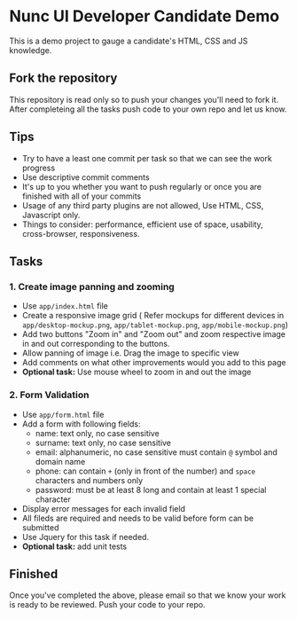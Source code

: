 # Nunc UI Developer Candidate Demo
This is a demo project to gauge a candidate's HTML, CSS and JS knowledge.

## Fork the repository
This repository is read only so to push your changes you'll need to fork it. After completeing all the tasks push code to your own repo and let us know.

## Tips

* Try to have a least one commit per task so that we can see the work progress
* Use descriptive commit comments
* It's up to you whether you want to push regularly or once you are finished with all of your commits
* Usage of any third party plugins are not allowed, Use HTML, CSS, Javascript only.
* Things to consider: performance, efficient use of space, usability, cross-browser, responsiveness.

## Tasks
### 1. Create image panning and zooming
* Use `app/index.html` file
* Create a responsive image grid ( Refer mockups for different devices in `app/desktop-mockup.png`, `app/tablet-mockup.png`, `app/mobile-mockup.png`)
* Add two buttons "Zoom in" and "Zoom out" and zoom respective image in and out corresponding to the buttons.
* Allow panning of image i.e. Drag the image to specific view
* Add comments on what other improvements would you add to this page
* **Optional task:** Use mouse wheel to zoom in and out the image

### 2. Form Validation
* Use `app/form.html` file
* Add a form with following fields:
  - name: text only, no case sensitive
  - surname: text only, no case sensitive
  - email: alphanumeric, no case sensitive must contain `@` symbol and domain name
  - phone: can contain `+` (only in front of the number) and `space` characters and numbers only
  - password: must be at least 8 long and contain at least 1 special character
* Display error messages for each invalid field
* All fileds are required and needs to be valid before form can be submitted
* Use Jquery for this task if needed.
* **Optional task:** add unit tests

## Finished
Once you've completed the above, please email so that we know your work is ready to be reviewed. Push your code to your repo.